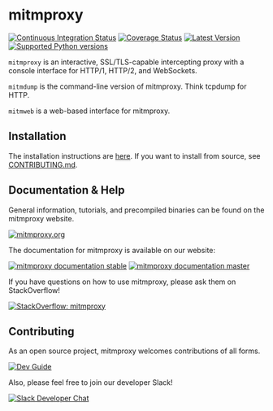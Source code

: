 # mitmproxy

[![Continuous Integration Status](https://github.com/mitmproxy/mitmproxy/workflows/CI/badge.svg?branch=master)](https://github.com/mitmproxy/mitmproxy/actions?query=branch%3Amaster)
[![Coverage Status](https://shields.mitmproxy.org/codecov/c/github/mitmproxy/mitmproxy/master.svg?label=codecov)](https://codecov.io/gh/mitmproxy/mitmproxy)
[![Latest Version](https://shields.mitmproxy.org/pypi/v/mitmproxy.svg)](https://pypi.python.org/pypi/mitmproxy)
[![Supported Python versions](https://shields.mitmproxy.org/pypi/pyversions/mitmproxy.svg)](https://pypi.python.org/pypi/mitmproxy)


``mitmproxy`` is an interactive, SSL/TLS-capable intercepting proxy with a console
interface for HTTP/1, HTTP/2, and WebSockets.

``mitmdump`` is the command-line version of mitmproxy. Think tcpdump for HTTP.

``mitmweb`` is a web-based interface for mitmproxy.

## Installation

The installation instructions are [here](https://docs.mitmproxy.org/stable/overview-installation).
If you want to install from source, see [CONTRIBUTING.md](./CONTRIBUTING.md).

## Documentation & Help

General information, tutorials, and precompiled binaries can be found on the mitmproxy website.

[![mitmproxy.org](https://shields.mitmproxy.org/badge/https%3A%2F%2F-mitmproxy.org-blue.svg)](https://mitmproxy.org/)

The documentation for mitmproxy is available on our website:

[![mitmproxy documentation stable](https://shields.mitmproxy.org/badge/docs-stable-brightgreen.svg)](https://docs.mitmproxy.org/stable/)
[![mitmproxy documentation master](https://shields.mitmproxy.org/badge/docs-master-brightgreen.svg)](https://docs.mitmproxy.org/master/)

If you have questions on how to use mitmproxy, please
ask them on StackOverflow!

[![StackOverflow: mitmproxy](https://shields.mitmproxy.org/stackexchange/stackoverflow/t/mitmproxy?color=orange&label=stackoverflow%20questions)](https://stackoverflow.com/questions/tagged/mitmproxy)




## Contributing

As an open source project, mitmproxy welcomes contributions of all forms. 

[![Dev Guide](https://shields.mitmproxy.org/badge/dev_docs-CONTRIBUTING.md-blue)](./CONTRIBUTING.md)

Also, please feel free to join our developer Slack!

[![Slack Developer Chat](https://shields.mitmproxy.org/badge/slack-mitmproxy-E01563.svg)](http://slack.mitmproxy.org/)
